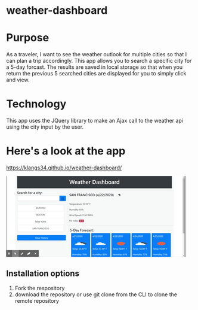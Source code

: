 # weather-dashboard

# Purpose
As a traveler, I want to see the weather outlook for multiple cities so that I can plan a trip accordingly.  This app allows you to search a specific city for a 5-day forcast.  The results are saved in local storage so that when you return the previous 5 searched cities are displayed for you to simply click and view.

# Technology
This app uses the JQuery library to make an Ajax call to the weather api using the city input by the user.

# Here's a look at the app
https://klangs34.github.io/weather-dashboard/

![weather app](weatherDashboard.gif)

## Installation options
1. Fork the respository
1. download the repository or use git clone from the CLI to clone the remote repository

